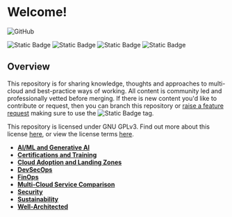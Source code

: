 # Welcome!

![GitHub](https://img.shields.io/github/license/ascoarchitect/multi-cloud-architecture?color=purple)

![Static Badge](https://img.shields.io/badge/Cloud%20Provider-AWS-orange) ![Static Badge](https://img.shields.io/badge/Cloud%20Provider-Azure-lightblue) ![Static Badge](https://img.shields.io/badge/Cloud%20Provider-Google%20Cloud-blue) ![Static Badge](https://img.shields.io/badge/Cloud%20Provider-Agnostic-darkgreen)

## Overview

This repository is for sharing knowledge, thoughts and approaches to multi-cloud and best-practice ways of working. All content is community led and professionally vetted before merging. If there is new content you'd like to contribute or request, then you can branch this repository or [raise a feature request](./issues) making sure to use the ![Static Badge](https://img.shields.io/badge/feature-orange) tag.

This repository is licensed under GNU GPLv3. Find out more about this license [here](https://choosealicense.com/licenses/gpl-3.0/), or view the license terms [here](./LICENSE).

 -  **[AI/ML and Generative AI](./aiml-and-generativeai/README.md)**
 -  **[Certifications and Training](./certifications-and-training/README.md)**
 -  **[Cloud Adoption and Landing Zones](./cloud-adoption-and-landing-zones/README.md)**
 -  **[DevSecOps](./devsecops/README.md)**
 -  **[FinOps](./finops/README.md)**
 -  **[Multi-Cloud Service Comparison](./multi-cloud-service-comparison/README.md)**
 -  **[Security](./security/README.md)**
 -  **[Sustainability](./sustainability/README.md)**
 -  **[Well-Architected](./well-architected/README.md)**
